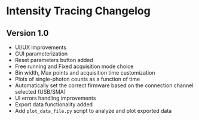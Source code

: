 # Intensity Tracing Changelog

## Version 1.0 

- UI/UX improvements
- GUI parameterization
- Reset parameters button added
- Free running and Fixed acquisition mode choice
- Bin width, Max points and acquisition time customization
- Plots of single-photon counts as a function of time
- Automatically set the correct firmware based on the connection channel selected (USB/SMA) 
- UI errors handling improvements 
- Export data functionality added
- Add ```plot_data_file.py``` script to analyze and plot exported data


